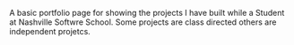 A basic portfolio page for showing the projects I have built while a Student at Nashville Softwre School. Some projects are class directed others are independent projetcs.
